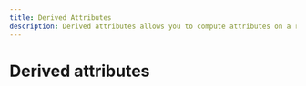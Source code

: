 ```yaml
---
title: Derived Attributes
description: Derived attributes allows you to compute attributes on a regular cadence and optionally publish these derived attributes into Profiles as profile attributes.
---
```

# Derived attributes

